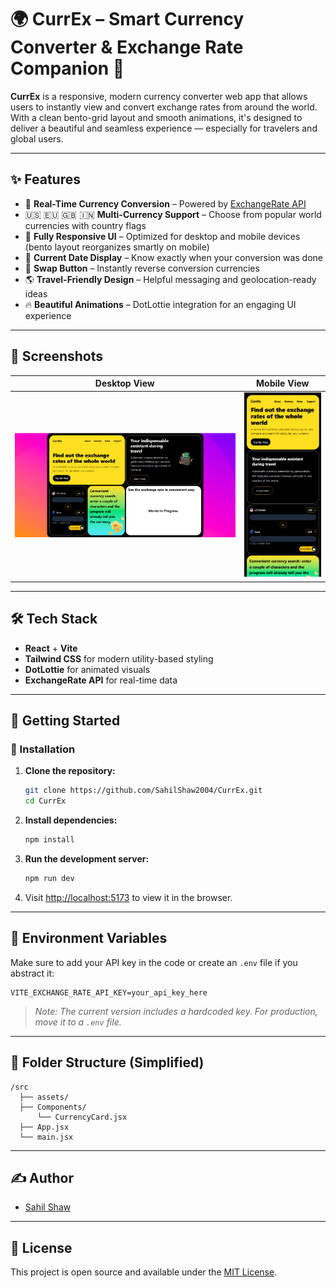 # 🌍 CurrEx – Smart Currency Converter & Exchange Rate Companion 💱

**CurrEx** is a responsive, modern currency converter web app that allows users to instantly view and convert exchange rates from around the world. With a clean bento-grid layout and smooth animations, it's designed to deliver a beautiful and seamless experience — especially for travelers and global users.

---

## ✨ Features

- 🔁 **Real-Time Currency Conversion** – Powered by [ExchangeRate API](https://www.exchangerate-api.com/)
- 🇺🇸 🇪🇺 🇬🇧 🇮🇳 **Multi-Currency Support** – Choose from popular world currencies with country flags
- 📱 **Fully Responsive UI** – Optimized for desktop and mobile devices (bento layout reorganizes smartly on mobile)
- 📅 **Current Date Display** – Know exactly when your conversion was done
- 🔄 **Swap Button** – Instantly reverse conversion currencies
- 🌎 **Travel-Friendly Design** – Helpful messaging and geolocation-ready ideas
- 🔥 **Beautiful Animations** – DotLottie integration for an engaging UI experience

---

## 📸 Screenshots

| Desktop View | Mobile View |
|--------------|-------------|
| ![desktop-screenshot](./Liveview/desktop-screenshot.png) | ![mobile-screenshot](./Liveview/mobile-screenshot.png) |

---

## 🛠 Tech Stack

- **React** + **Vite**
- **Tailwind CSS** for modern utility-based styling
- **DotLottie** for animated visuals
- **ExchangeRate API** for real-time data

---

## 🚀 Getting Started

### 🔧 Installation

1. **Clone the repository:**
   ```bash
   git clone https://github.com/SahilShaw2004/CurrEx.git
   cd CurrEx
   ```

2. **Install dependencies:**
   ```bash
   npm install
   ```

3. **Run the development server:**
   ```bash
   npm run dev
   ```

4. Visit [http://localhost:5173](http://localhost:5173) to view it in the browser.

---

## 🔐 Environment Variables

Make sure to add your API key in the code or create an `.env` file if you abstract it:

```
VITE_EXCHANGE_RATE_API_KEY=your_api_key_here
```

> _Note: The current version includes a hardcoded key. For production, move it to a `.env` file._

---

## 🧩 Folder Structure (Simplified)

```
/src
  ├── assets/
  ├── Components/
      └── CurrencyCard.jsx
  ├── App.jsx
  └── main.jsx
```

---

## ✍️ Author

- [Sahil Shaw](https://github.com/SahilShaw2004)

---

## 📄 License

This project is open source and available under the [MIT License](LICENSE).
